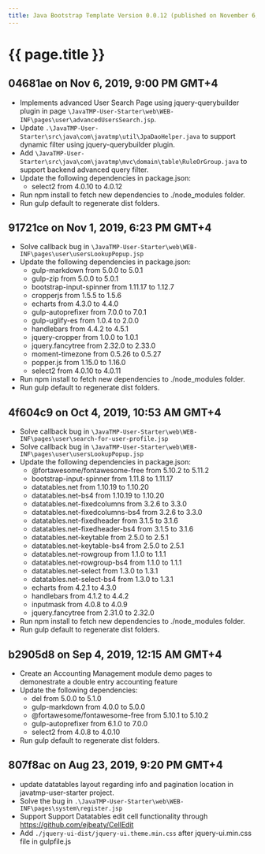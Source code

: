 ```yaml
---
title: Java Bootstrap Template Version 0.0.12 (published on November 6, 2019)
---
```

# {{ page.title }}

## 04681ae on Nov 6, 2019, 9:00 PM GMT+4
- Implements advanced User Search Page using jquery-querybuilder plugin in page
`\JavaTMP-User-Starter\web\WEB-INF\pages\user\advancedUsersSearch.jsp`.
- Update `.\JavaTMP-User-Starter\src\java\com\javatmp\util\JpaDaoHelper.java`
to support dynamic filter using jquery-querybuilder plugin.
- Add `\JavaTMP-User-Starter\src\java\com\javatmp\mvc\domain\table\RuleOrGroup.java` to support backend advanced query filter.
- Update the following dependencies in package.json:
    - select2 from 4.0.10 to 4.0.12
- Run npm install to fetch new dependencies to ./node_modules folder.
- Run gulp default to regenerate dist folders.

## 91721ce on Nov 1, 2019, 6:23 PM GMT+4
- Solve callback bug in `\JavaTMP-User-Starter\web\WEB-INF\pages\user\usersLookupPopup.jsp`
- Update the following dependencies in package.json:
    - gulp-markdown from 5.0.0 to 5.0.1
    - gulp-zip from 5.0.0 to 5.0.1
    - bootstrap-input-spinner from 1.11.17 to 1.12.7
    - cropperjs from 1.5.5 to 1.5.6
    - echarts from 4.3.0 to 4.4.0
    - gulp-autoprefixer from 7.0.0 to 7.0.1
    - gulp-uglify-es from 1.0.4 to 2.0.0
    - handlebars from 4.4.2 to 4.5.1
    - jquery-cropper from 1.0.0 to 1.0.1
    - jquery.fancytree from 2.32.0 to 2.33.0
    - moment-timezone from 0.5.26 to 0.5.27
    - popper.js from 1.15.0 to 1.16.0
    - select2 from 4.0.10 to 4.0.11
- Run npm install to fetch new dependencies to ./node_modules folder.
- Run gulp default to regenerate dist folders.

## 4f604c9 on Oct 4, 2019, 10:53 AM GMT+4
- Solve callback bug in `\JavaTMP-User-Starter\web\WEB-INF\pages\user\search-for-user-profile.jsp`
- Solve callback bug in `\JavaTMP-User-Starter\web\WEB-INF\pages\user\usersLookupPopup.jsp`
- Update the following dependencies in package.json:
    - @fortawesome/fontawesome-free from 5.10.2 to 5.11.2
    - bootstrap-input-spinner from 1.11.8 to 1.11.17
    - datatables.net from 1.10.19 to 1.10.20
    - datatables.net-bs4 from 1.10.19 to 1.10.20
    - datatables.net-fixedcolumns from 3.2.6 to 3.3.0
    - datatables.net-fixedcolumns-bs4 from 3.2.6 to 3.3.0
    - datatables.net-fixedheader from 3.1.5 to 3.1.6
    - datatables.net-fixedheader-bs4 from 3.1.5 to 3.1.6
    - datatables.net-keytable from 2.5.0 to 2.5.1
    - datatables.net-keytable-bs4 from 2.5.0 to 2.5.1
    - datatables.net-rowgroup from 1.1.0 to 1.1.1
    - datatables.net-rowgroup-bs4 from 1.1.0 to 1.1.1
    - datatables.net-select from 1.3.0 to 1.3.1
    - datatables.net-select-bs4 from 1.3.0 to 1.3.1
    - echarts from 4.2.1 to 4.3.0
    - handlebars from 4.1.2 to 4.4.2
    - inputmask from 4.0.8 to 4.0.9
    - jquery.fancytree from 2.31.0 to 2.32.0
- Run npm install to fetch new dependencies to ./node_modules folder.
- Run gulp default to regenerate dist folders.

## b2905d8 on Sep 4, 2019, 12:15 AM GMT+4
- Create an Accounting Management module demo pages to demonestrate a double entry accounting feature
- Update the following dependencies:
    - del from 5.0.0 to 5.1.0
    - gulp-markdown from 4.0.0 to 5.0.0
    - @fortawesome/fontawesome-free from 5.10.1 to 5.10.2
    - gulp-autoprefixer from 6.1.0 to 7.0.0
    - select2 from 4.0.8 to 4.0.10
- Run gulp default to regenerate dist folders.

## 807f8ac on Aug 23, 2019, 9:20 PM GMT+4
- update datatables layout regarding info and pagination location in javatmp-user-starter project.
- Solve the bug in `.\JavaTMP-User-Starter\web\WEB-INF\pages\system\register.jsp`
- Support Support Datatables edit cell functionality through https://github.com/ejbeaty/CellEdit
- Add `./jquery-ui-dist/jquery-ui.theme.min.css` after jquery-ui.min.css file in gulpfile.js
